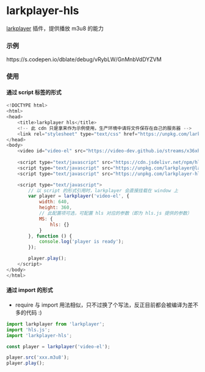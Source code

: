 <h1>larkplayer-hls</h1>

[larkplayer](https://github.com/dblate/larkplayer) 插件，提供播放 m3u8 的能力

<h3>示例</h3>
https://s.codepen.io/dblate/debug/vRybLW/GnMnbVdDYZVM

<h3>使用</h3>

<h4>通过 script 标签的形式 </h4>

```javascript
<!DOCTYPE html>
<html>
<head>
    <title>larkplayer hls</title>
    <!-- 此 cdn 只是拿来作为示例使用，生产环境中请将文件保存在自己的服务器 -->
    <link rel="stylesheet" type="text/css" href="https://unpkg.com/larkplayer@latest/dist/larkplayer.css">
</head>
<body>
    <video id="video-el" src="https://video-dev.github.io/streams/x36xhzz/x36xhzz.m3u8" loop></video>
 
    <script type="text/javascript" src="https://cdn.jsdelivr.net/npm/hls.js@latest"></script>
    <script type="text/javascript" src="https://unpkg.com/larkplayer@latest/dist/larkplayer.js"></script>
    <script type="text/javascript" src="https://unpkg.com/larkplayer-hls@latest/dist/larkplayer-hls-script.js"></script>

    <script type="text/javascript">
        // 以 script 的形式引用时，larkplayer 会直接挂载在 window 上
        var player = larkplayer('video-el', {
            width: 640,
            height: 360,
            // 此配置项可选，可配置 hls 对应的参数（即为 hls.js 提供的参数）
            MS: {
                hls: {}
            }
        }, function () {
            console.log('player is ready');
        });

        player.play();
    </script>
</body>
</html>

```

<h4>通过 import 的形式</h4>

* require 与 import 用法相似，只不过换了个写法，反正目前都会被编译为差不多的代码 :)

```javascript
import larkplayer from 'larkplayer';
import 'hls.js';
import 'larkplayer-hls';

const player = larkplayer('video-el');

player.src('xxx.m3u8');
player.play();

```
